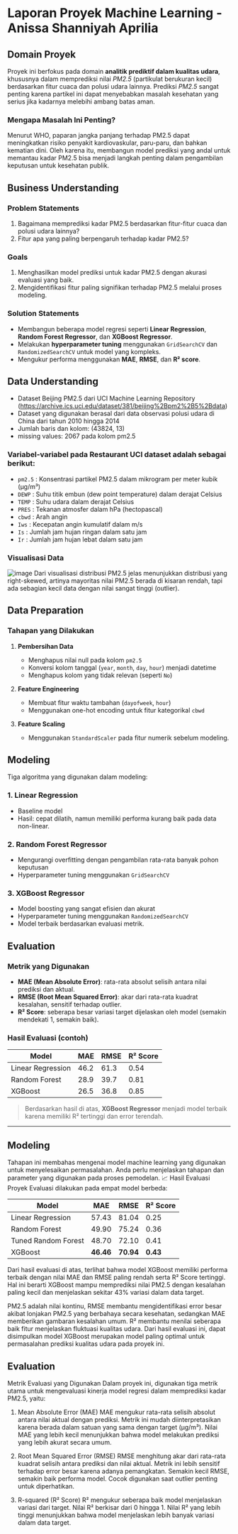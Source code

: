 # Laporan Proyek Machine Learning - Anissa Shanniyah Aprilia

## Domain Proyek

Proyek ini berfokus pada domain **analitik prediktif dalam kualitas udara**, khususnya dalam memprediksi nilai *PM2.5* (partikulat berukuran kecil) berdasarkan fitur cuaca dan polusi udara lainnya. Prediksi *PM2.5* sangat penting karena partikel ini dapat menyebabkan masalah kesehatan yang serius jika kadarnya melebihi ambang batas aman.

### Mengapa Masalah Ini Penting?

Menurut WHO, paparan jangka panjang terhadap PM2.5 dapat meningkatkan risiko penyakit kardiovaskular, paru-paru, dan bahkan kematian dini. Oleh karena itu, membangun model prediksi yang andal untuk memantau kadar PM2.5 bisa menjadi langkah penting dalam pengambilan keputusan untuk kesehatan publik.

## Business Understanding

### Problem Statements
1. Bagaimana memprediksi kadar PM2.5 berdasarkan fitur-fitur cuaca dan polusi udara lainnya?
2. Fitur apa yang paling berpengaruh terhadap kadar PM2.5?

### Goals
1. Menghasilkan model prediksi untuk kadar PM2.5 dengan akurasi evaluasi yang baik.
2. Mengidentifikasi fitur paling signifikan terhadap PM2.5 melalui proses modeling.

### Solution Statements
* Membangun beberapa model regresi seperti **Linear Regression**, **Random Forest Regressor**, dan **XGBoost Regressor**.
* Melakukan **hyperparameter tuning** menggunakan `GridSearchCV` dan `RandomizedSearchCV` untuk model yang kompleks.
* Mengukur performa menggunakan **MAE**, **RMSE**, dan **R² score**.

## Data Understanding
- Dataset Beijing PM2.5 dari UCI Machine Learning Repository (https://archive.ics.uci.edu/dataset/381/beijing%2Bpm2%2B5%2Bdata)
- Dataset yang digunakan berasal dari data observasi polusi udara di China dari tahun 2010 hingga 2014
- Jumlah baris dan kolom: (43824, 13)
- missing values: 2067 pada kolom pm2.5

### Variabel-variabel pada Restaurant UCI dataset adalah sebagai berikut:
- `pm2.5` : Konsentrasi partikel PM2.5 dalam mikrogram per meter kubik (µg/m³)
- `DEWP` : Suhu titik embun (dew point temperature) dalam derajat Celsius
- `TEMP` : Suhu udara dalam derajat Celsius
- `PRES` : Tekanan atmosfer dalam hPa (hectopascal)
- `cbwd` : Arah angin
- `Iws` : Kecepatan angin kumulatif dalam m/s
- `Is` : Jumlah jam hujan ringan dalam satu jam
- `Ir` : Jumlah jam hujan lebat dalam satu jam

### Visualisasi Data
![image](https://github.com/user-attachments/assets/d9ccffa0-9d2e-4df7-a2ea-787e5196ca19)
Dari visualisasi distribusi PM2.5 jelas menunjukkan distribusi yang right-skewed, artinya mayoritas nilai PM2.5 berada di kisaran rendah, tapi ada sebagian kecil data dengan nilai sangat tinggi (outlier).

## Data Preparation

### Tahapan yang Dilakukan

1. **Pembersihan Data**
   * Menghapus nilai null pada kolom `pm2.5`
   * Konversi kolom tanggal (`year`, `month`, `day`, `hour`) menjadi datetime
   * Menghapus kolom yang tidak relevan (seperti `No`)

2. **Feature Engineering**
   * Membuat fitur waktu tambahan (`dayofweek`, `hour`)
   * Menggunakan one-hot encoding untuk fitur kategorikal `cbwd`

3. **Feature Scaling**
   * Menggunakan `StandardScaler` pada fitur numerik sebelum modeling.

## Modeling
Tiga algoritma yang digunakan dalam modeling:
### 1. Linear Regression
* Baseline model
* Hasil: cepat dilatih, namun memiliki performa kurang baik pada data non-linear.

### 2. Random Forest Regressor
* Mengurangi overfitting dengan pengambilan rata-rata banyak pohon keputusan
* Hyperparameter tuning menggunakan `GridSearchCV`

### 3. XGBoost Regressor
* Model boosting yang sangat efisien dan akurat
* Hyperparameter tuning menggunakan `RandomizedSearchCV`
* Model terbaik berdasarkan evaluasi metrik.

## Evaluation
### Metrik yang Digunakan
* **MAE (Mean Absolute Error)**: rata-rata absolut selisih antara nilai prediksi dan aktual.
* **RMSE (Root Mean Squared Error)**: akar dari rata-rata kuadrat kesalahan, sensitif terhadap outlier.
* **R² Score**: seberapa besar variasi target dijelaskan oleh model (semakin mendekati 1, semakin baik).

### Hasil Evaluasi (contoh)

| Model             | MAE  | RMSE | R² Score |
| ----------------- | ---- | ---- | -------- |
| Linear Regression | 46.2 | 61.3 | 0.54     |
| Random Forest     | 28.9 | 39.7 | 0.81     |
| XGBoost           | 26.5 | 36.8 | 0.85     |

> Berdasarkan hasil di atas, **XGBoost Regressor** menjadi model terbaik karena memiliki R² tertinggi dan error terendah.


---

## Modeling
Tahapan ini membahas mengenai model machine learning yang digunakan untuk menyelesaikan permasalahan. Anda perlu menjelaskan tahapan dan parameter yang digunakan pada proses pemodelan.
📈 Hasil Evaluasi Proyek
Evaluasi dilakukan pada empat model berbeda:

| Model               | MAE       | RMSE      | R² Score |
| ------------------- | --------- | --------- | -------- |
| Linear Regression   | 57.43     | 81.04     | 0.25     |
| Random Forest       | 49.90     | 75.24     | 0.36     |
| Tuned Random Forest | 48.70     | 72.10     | 0.41     |
| XGBoost             | **46.46** | **70.94** | **0.43** |

Dari hasil evaluasi di atas, terlihat bahwa model XGBoost memiliki performa terbaik dengan nilai MAE dan RMSE paling rendah serta R² Score tertinggi. Hal ini berarti XGBoost mampu memprediksi nilai PM2.5 dengan kesalahan paling kecil dan menjelaskan sekitar 43% variasi dalam data target.

PM2.5 adalah nilai kontinu, RMSE membantu mengidentifikasi error besar akibat lonjakan PM2.5 yang berbahaya secara kesehatan, sedangkan MAE memberikan gambaran kesalahan umum. R² membantu menilai seberapa baik fitur menjelaskan fluktuasi kualitas udara. Dari hasil evaluasi ini, dapat disimpulkan model XGBoost merupakan model paling optimal untuk permasalahan prediksi kualitas udara pada proyek ini.

## Evaluation
Metrik Evaluasi yang Digunakan
Dalam proyek ini, digunakan tiga metrik utama untuk mengevaluasi kinerja model regresi dalam memprediksi kadar PM2.5, yaitu:

1. Mean Absolute Error (MAE)
MAE mengukur rata-rata selisih absolut antara nilai aktual dengan prediksi. Metrik ini mudah diinterpretasikan karena berada dalam satuan yang sama dengan target (µg/m³).
Nilai MAE yang lebih kecil menunjukkan bahwa model melakukan prediksi yang lebih akurat secara umum.

2. Root Mean Squared Error (RMSE)
RMSE menghitung akar dari rata-rata kuadrat selisih antara prediksi dan nilai aktual. Metrik ini lebih sensitif terhadap error besar karena adanya pemangkatan.
Semakin kecil RMSE, semakin baik performa model. Cocok digunakan saat outlier penting untuk diperhatikan.

3. R-squared (R² Score)
R² mengukur seberapa baik model menjelaskan variasi dari target. Nilai R² berkisar dari 0 hingga 1.
Nilai R² yang lebih tinggi menunjukkan bahwa model menjelaskan lebih banyak variasi dalam data target.

